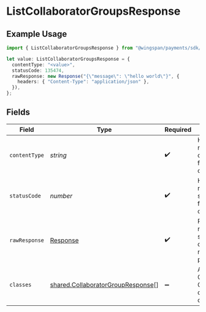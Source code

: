 # ListCollaboratorGroupsResponse

## Example Usage

```typescript
import { ListCollaboratorGroupsResponse } from "@wingspan/payments/sdk/models/operations";

let value: ListCollaboratorGroupsResponse = {
  contentType: "<value>",
  statusCode: 135474,
  rawResponse: new Response("{\"message\": \"hello world\"}", {
    headers: { "Content-Type": "application/json" },
  }),
};
```

## Fields

| Field                                                                                         | Type                                                                                          | Required                                                                                      | Description                                                                                   |
| --------------------------------------------------------------------------------------------- | --------------------------------------------------------------------------------------------- | --------------------------------------------------------------------------------------------- | --------------------------------------------------------------------------------------------- |
| `contentType`                                                                                 | *string*                                                                                      | :heavy_check_mark:                                                                            | HTTP response content type for this operation                                                 |
| `statusCode`                                                                                  | *number*                                                                                      | :heavy_check_mark:                                                                            | HTTP response status code for this operation                                                  |
| `rawResponse`                                                                                 | [Response](https://developer.mozilla.org/en-US/docs/Web/API/Response)                         | :heavy_check_mark:                                                                            | Raw HTTP response; suitable for custom response parsing                                       |
| `classes`                                                                                     | [shared.CollaboratorGroupResponse](../../../sdk/models/shared/collaboratorgroupresponse.md)[] | :heavy_minus_sign:                                                                            | A list of Collaborator Configurations created by client                                       |